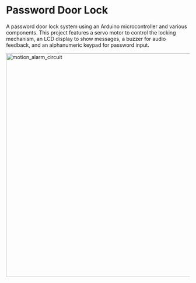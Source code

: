 <h1>Password Door Lock</h1>
<p>A password door lock system using an Arduino microcontroller and various components. This project features a servo motor to control the locking mechanism, an LCD display to show messages, a buzzer for audio feedback, and an alphanumeric keypad for password input.</p>
<img width="612" alt="motion_alarm_circuit" src="https://user-images.githubusercontent.com/119845903/216765908-6b27850a-e6b1-470e-ac35-6d513819f234.png">
